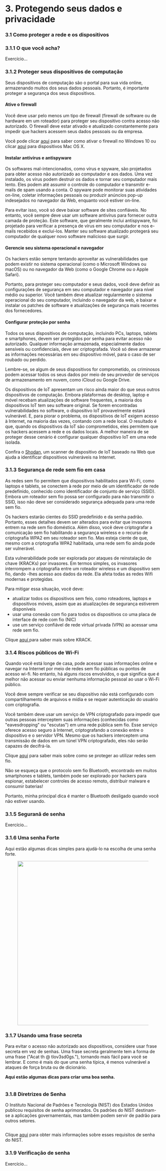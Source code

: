 # 3. Protegendo seus dados e privacidade

### 3.1 Como proteger a rede e os dispositivos

### 3.1.1 O que você acha?

Exercício...



### 3.1.2 Proteger seus dispositivos de computação

Seus dispositivos de computação são o portal para sua vida online, armazenando muitos dos seus dados pessoais. Portanto, é importante proteger a segurança dos seus dispositivos.



#### Ative o firewall

Você deve usar pelo menos um tipo de firewall (firewall de software ou de hardware em um roteador) para proteger seu dispositivo contra acesso não autorizado. O firewall deve estar ativado e atualizado constantemente para impedir que hackers acessem seus dados pessoais ou da empresa.

Você pode clicar [aqui](http://windows.microsoft.com/en-us/windows-10/turn-windows-firewall-on-or-off) para saber como ativar o firewall no Windows 10 ou clicar [aqui](https://support.apple.com/en-us/HT201642) para dispositivos Mac OS X.



#### Instalar antivírus e antispyware

Os softwares mal-intencionados, como vírus e spyware, são projetados para obter acesso não autorizado ao computador e aos dados. Uma vez instalado, os vírus podem destruir os dados e tornar seu computador mais lento. Eles podem até assumir o controle do computador e transmitir e-mails de spam usando a conta. O spyware pode monitorar suas atividades on-line, coletar informações pessoais ou produzir anúncios pop-up indesejados no navegador da Web, enquanto você estiver on-line.

Para evitar isso, você só deve baixar software de sites confiáveis. No entanto, você sempre deve usar um software antivírus para fornecer outra camada de proteção. Este software, que geralmente inclui antispyware, foi projetado para verificar a presença de vírus em seu computador e nos e-mails recebidos e excluí-los. Manter seu software atualizado protegerá seu computador de qualquer novo software malicioso que surgir.



#### Gerencie seu sistema operacional e navegador

Os hackers estão sempre tentando aproveitar as vulnerabilidades que podem existir no sistema operacional (como o Microsoft Windows ou macOS) ou no navegador da Web (como o Google Chrome ou o Apple Safari).

Portanto, para proteger seu computador e seus dados, você deve definir as configurações de segurança em seu computador e navegador para nível médio ou superior. Você também deve atualizar regularmente o sistema operacional do seu computador, incluindo o navegador da web, e baixar e instalar os patches de software e atualizações de segurança mais recentes dos fornecedores.



#### Configurar proteção por senha

Todos os seus dispositivos de computação, incluindo PCs, laptops, tablets e smartphones, devem ser protegidos por senha para evitar acesso não autorizado. Qualquer informação armazenada, especialmente dados sensíveis ou confidenciais, deve ser criptografada. Você só deve armazenar as informações necessárias em seu dispositivo móvel, para o caso de ser roubado ou perdido.

Lembre-se, se algum de seus dispositivos for comprometido, os criminosos podem acessar todos os seus dados por meio de seu provedor de serviços de armazenamento em nuvem, como iCloud ou Google Drive.



Os dispositivos de IoT apresentam um risco ainda maior do que seus outros dispositivos de computação. Embora plataformas de desktop, laptop e móvel recebam atualizações de software frequentes, a maioria dos dispositivos IoT tem seu software original. Se forem encontradas vulnerabilidades no software, o dispositivo IoT provavelmente estará vulnerável. E, para piorar o problema, os dispositivos de IoT exigem acesso à Internet, na maioria das vezes, contando com a rede local. O resultado é que, quando os dispositivos da IoT são comprometidos, eles permitem que os hackers acessem a rede e os dados locais. A melhor maneira de se proteger desse cenário é configurar qualquer dispositivo IoT em uma rede isolada.

Confira o [Shodan](https://www.shodan.io/), um scanner de dispositivo de IoT baseado na Web que ajuda a identificar dispositivos vulneráveis na Internet.



### 3.1.3 Segurança de rede sem fio em casa

As redes sem fio permitem que dispositivos habilitados para Wi-Fi, como laptops e tablets, se conectem à rede por meio de um identificador de rede predefinido, conhecido como identificador de conjunto de serviço (SSID). Embora um roteador sem fio possa ser configurado para não transmitir o SSID, isso não deve ser considerado segurança adequada para uma rede sem fio.

Os hackers estarão cientes do SSID predefinido e da senha padrão. Portanto, esses detalhes devem ser alterados para evitar que invasores entrem na rede sem fio doméstica. Além disso, você deve criptografar a comunicação sem fio habilitando a segurança wireless e o recurso de criptografia WPA2 em seu roteador sem fio. Mas esteja ciente de que, mesmo com a criptografia WPA2 habilitada, uma rede sem fio ainda pode ser vulnerável.



Esta vulnerabilidade pode ser explorada por ataques de reinstalação de chave  (KRACKs) por invasores. Em termos simples, os invasores interrompem a criptografia entre um roteador wireless e um dispositivo sem fio, dando -lhes acesso aos dados da rede. Ela afeta todas as redes Wifi modernas e protegidas.

Para mitigar essa situação, você deve:

* atualizar todos os dispositivos sem feio, como roteadores, laptops e dispositivos móveis, assim que as atualizações de segurança estiverem disponíveis
* usar uma conexão com fio para todos os dispositivos co uma placa de interface de rede com fio (NIC)
* use um serviço confiável de rede virtual privada (VPN) ao acessar uma rede sem fio.

Clique [aqui ](https://www.krackattacks.com/)para saber mais sobre KRACK.



### 3.1.4 Riscos públicos de Wi-Fi

Quando você está longe de casa, pode acessar suas informações online e navegar na Internet por meio de redes sem fio públicas ou pontos de acesso wi-fi. No entanto, há alguns riscos envolvidos, o que significa que é melhor não acessar ou enviar nenhuma informação pessoal ao usar o Wi-Fi público.

Você deve sempre verificar se seu dispositivo não está configurado com compartilhamento de arquivos e mídia e se requer autenticação do usuário com criptografia.

Você também deve usar um serviço de VPN criptografado para impedir que outras pessoas interceptem suas informações (conhecidas como "eavesdropping" ou "escutas") em uma rede pública sem fio. Esse serviço oferece acesso seguro à Internet, criptografando a conexão entre o dispositivo e o servidor VPN. Mesmo que os hackers interceptem uma transmissão de dados em um túnel VPN criptografado, eles não serão capazes de decifrá-la.

Clique [aqui](https://www.fcc.gov/consumers/guides/protecting-your-wireless-network) para saber mais sobre como se proteger ao utilizar redes sem fio.

Não se esqueça que o protocolo sem fio Bluetooth, encontrado em muitos smartphones e tablets, também pode ser explorado por hackers para espionar, estabelecer controles de acesso remoto, distribuir malware e consumir baterias!

Portanto, minha principal dica é manter o Bluetooth desligado quando você não estiver usando.



### 3.1.5 Seguranã de senha

Exercício...



### 3.1.6 Uma senha Forte

Aqui estão algumas dicas simples para ajudá-lo na escolha de uma senha forte.

<figure><img src="../../.gitbook/assets/image (21).png" alt="" width="529"><figcaption></figcaption></figure>



### 3.1.7 Usando uma frase secreta

Para evitar o acesso não autorizado aos dispositivos, considere usar frase secreta em vez de senhas. Uma frase secreta geralmente tem a forma de uma frase ("Acat th @ tlov3sd0gs."), tornando mais fácil para você se lembrar. E como é mais do que uma senha típica, é menos vulnerável a ataques de força bruta ou de dicionário.

**Aqui estão algumas dicas para criar uma boa senha.**

<figure><img src="../../.gitbook/assets/image (22).png" alt=""><figcaption></figcaption></figure>



### 3.1.8 Diretrizes de Senha

O Instituto Nacional de Padrões e Tecnologia (NIST) dos Estados Unidos publicou requisitos de senha aprimorados. Os padrões do NIST destinam-se a aplicações governamentais, mas também podem servir de padrão para outros setores.

<figure><img src="../../.gitbook/assets/image (24).png" alt=""><figcaption></figcaption></figure>

Clique [aqui](https://pages.nist.gov/800-63-3/) para obter mais informações sobre esses requisitos de senha do NIST.



### 3.1.9 Verificação de senha

Exercício...

